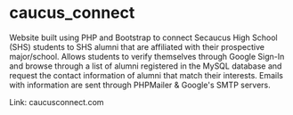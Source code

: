 # caucus_connect

Website built using PHP and Bootstrap to connect Secaucus High School (SHS) students to SHS alumni that are affiliated with their prospective major/school.
Allows students to verify themselves through Google Sign-In and browse through a list of alumni registered in the MySQL database and request the contact information of alumni that match their interests.
Emails with information are sent through PHPMailer & Google's SMTP servers.

Link: caucusconnect.com
